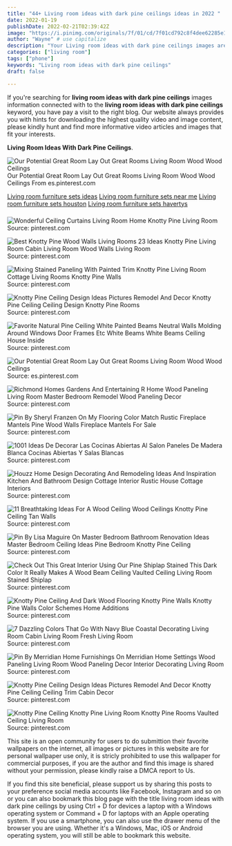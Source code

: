 ```yaml
---
title: "44+ Living room ideas with dark pine ceilings ideas in 2022 "
date: 2022-01-19
publishDate: 2022-02-21T02:39:42Z
image: "https://i.pinimg.com/originals/7f/01/cd/7f01cd792c8f4dee62285e171c8b2433.jpg"
author: "Wayne" # use capitalize
description: "Your Living room ideas with dark pine ceilings images are available in this site. Living room ideas with dark pine ceilings are a topic that is being searched for and liked by netizens today. You can Download the Living room ideas with dark pine ceilings files here. Download all free photos and vectors."
categories: ["living room"]
tags: ["phone"]
keywords: "Living room ideas with dark pine ceilings"
draft: false

---
```


If you're searching for **living room ideas with dark pine ceilings** images information connected with to the **living room ideas with dark pine ceilings** keyword, you have pay a visit to the right  blog.  Our website always  provides you with  hints  for downloading  the highest  quality video and image  content, please kindly hunt and find more informative video articles and images  that fit your interests.

**Living Room Ideas With Dark Pine Ceilings**. 

![Our Potential Great Room Lay Out Great Rooms Living Room Wood Wood Ceilings](https://i.pinimg.com/originals/7e/1a/68/7e1a68df89a6ead84803ba7fc9477246.jpg "Our Potential Great Room Lay Out Great Rooms Living Room Wood Wood Ceilings")
Our Potential Great Room Lay Out Great Rooms Living Room Wood Wood Ceilings From es.pinterest.com

[Living room furniture sets ideas](/living-room-furniture-sets-ideas/)
[Living room furniture sets near me](/living-room-furniture-sets-near-me/)
[Living room furniture sets houston](/living-room-furniture-sets-houston/)
[Living room furniture sets havertys](/living-room-furniture-sets-havertys/)



### 

 


![Wonderful Ceiling Curtains Living Room Home Knotty Pine Living Room](https://i.pinimg.com/564x/36/2a/07/362a075215a2bffa29d2392dadbb6f53--ceiling-ideas-the-window.jpg "Wonderful Ceiling Curtains Living Room Home Knotty Pine Living Room")
Source: pinterest.com

 

![Best Knotty Pine Wood Walls Living Rooms 23 Ideas Knotty Pine Living Room Cabin Living Room Wood Walls Living Room](https://i.pinimg.com/474x/3e/1d/93/3e1d930944e43256d7217448bf4c5be8.jpg "Best Knotty Pine Wood Walls Living Rooms 23 Ideas Knotty Pine Living Room Cabin Living Room Wood Walls Living Room")
Source: pinterest.com

 

![Mixing Stained Paneling With Painted Trim Knotty Pine Living Room Cottage Living Rooms Knotty Pine Walls](https://i.pinimg.com/originals/47/d0/a5/47d0a5f493df7003cad41257ca5b8cb5.jpg "Mixing Stained Paneling With Painted Trim Knotty Pine Living Room Cottage Living Rooms Knotty Pine Walls")
Source: pinterest.com

 

![Knotty Pine Ceiling Design Ideas Pictures Remodel And Decor Knotty Pine Ceiling Ceiling Design Knotty Pine Rooms](https://i.pinimg.com/474x/2b/84/82/2b8482d18549ad99dd504030590077e7--traditional-family-rooms-cathedral-ceilings.jpg "Knotty Pine Ceiling Design Ideas Pictures Remodel And Decor Knotty Pine Ceiling Ceiling Design Knotty Pine Rooms")
Source: pinterest.com

 

![Favorite Natural Pine Ceiling White Painted Beams Neutral Walls Molding Around Windows Door Frames Etc White Beams White Beams Ceiling House Inside](https://i.pinimg.com/originals/c2/47/88/c24788f8f77f705012eff3fab67a0f90.jpg "Favorite Natural Pine Ceiling White Painted Beams Neutral Walls Molding Around Windows Door Frames Etc White Beams White Beams Ceiling House Inside")
Source: pinterest.com

 

![Our Potential Great Room Lay Out Great Rooms Living Room Wood Wood Ceilings](https://i.pinimg.com/originals/7e/1a/68/7e1a68df89a6ead84803ba7fc9477246.jpg "Our Potential Great Room Lay Out Great Rooms Living Room Wood Wood Ceilings")
Source: es.pinterest.com

 

![Richmond Homes Gardens And Entertaining R Home Wood Paneling Living Room Master Bedroom Remodel Wood Paneling Decor](https://i.pinimg.com/736x/e9/03/de/e903deb2a8e96c28924d7e22451bba77--eclectic-living-room-contemporary-living-rooms.jpg "Richmond Homes Gardens And Entertaining R Home Wood Paneling Living Room Master Bedroom Remodel Wood Paneling Decor")
Source: pinterest.com

 

![Pin By Sheryl Franzen On My Flooring Color Match Rustic Fireplace Mantels Pine Wood Walls Fireplace Mantels For Sale](https://i.pinimg.com/736x/93/e9/a7/93e9a7338db720021674774337ff7482--dark-wood-floors-wood-walls.jpg "Pin By Sheryl Franzen On My Flooring Color Match Rustic Fireplace Mantels Pine Wood Walls Fireplace Mantels For Sale")
Source: pinterest.com

 

![1001 Ideas De Decorar Las Cocinas Abiertas Al Salon Paneles De Madera Blanca Cocinas Abiertas Y Salas Blancas](https://i.pinimg.com/474x/06/36/5c/06365c02e38be7e7fb556c6654133d58.jpg "1001 Ideas De Decorar Las Cocinas Abiertas Al Salon Paneles De Madera Blanca Cocinas Abiertas Y Salas Blancas")
Source: pinterest.com

 

![Houzz Home Design Decorating And Remodeling Ideas And Inspiration Kitchen And Bathroom Design Cottage Interior Rustic House Cottage Interiors](https://i.pinimg.com/originals/0c/f2/6d/0cf26dca374b5ba799e0067bd70eab36.jpg "Houzz Home Design Decorating And Remodeling Ideas And Inspiration Kitchen And Bathroom Design Cottage Interior Rustic House Cottage Interiors")
Source: pinterest.com

 

![11 Breathtaking Ideas For A Wood Ceiling Wood Ceilings Knotty Pine Ceiling Tan Walls](https://i.pinimg.com/736x/27/26/7a/27267a86189eac19dfce47a68b38c066.jpg "11 Breathtaking Ideas For A Wood Ceiling Wood Ceilings Knotty Pine Ceiling Tan Walls")
Source: pinterest.com

 

![Pin By Lisa Maguire On Master Bedroom Bathroom Renovation Ideas Master Bedroom Ceiling Ideas Pine Bedroom Knotty Pine Ceiling](https://i.pinimg.com/originals/9f/28/cd/9f28cd67516748f31390a8f9a9f547fa.jpg "Pin By Lisa Maguire On Master Bedroom Bathroom Renovation Ideas Master Bedroom Ceiling Ideas Pine Bedroom Knotty Pine Ceiling")
Source: pinterest.com

 

![Check Out This Great Interior Using Our Pine Shiplap Stained This Dark Color It Really Makes A Wood Beam Ceiling Vaulted Ceiling Living Room Stained Shiplap](https://i.pinimg.com/originals/14/86/b2/1486b2923b060279643859c5dc42456e.jpg "Check Out This Great Interior Using Our Pine Shiplap Stained This Dark Color It Really Makes A Wood Beam Ceiling Vaulted Ceiling Living Room Stained Shiplap")
Source: pinterest.com

 

![Knotty Pine Ceiling And Dark Wood Flooring Knotty Pine Walls Knotty Pine Walls Color Schemes Home Additions](https://i.pinimg.com/originals/5b/bf/44/5bbf448602996ae303c3c8bcdf1d8eb1.jpg "Knotty Pine Ceiling And Dark Wood Flooring Knotty Pine Walls Knotty Pine Walls Color Schemes Home Additions")
Source: pinterest.com

 

![7 Dazzling Colors That Go With Navy Blue Coastal Decorating Living Room Cabin Living Room Fresh Living Room](https://i.pinimg.com/originals/ac/fd/5b/acfd5b3c59cb21c4fa0b106e65944a75.jpg "7 Dazzling Colors That Go With Navy Blue Coastal Decorating Living Room Cabin Living Room Fresh Living Room")
Source: pinterest.com

 

![Pin By Merridian Home Furnishings On Merridian Home Settings Wood Paneling Living Room Wood Paneling Decor Interior Decorating Living Room](https://i.pinimg.com/736x/3d/dc/95/3ddc956bea6f3a901d30de3b5d3cc67e--home-decor-bedroom-room-decor.jpg "Pin By Merridian Home Furnishings On Merridian Home Settings Wood Paneling Living Room Wood Paneling Decor Interior Decorating Living Room")
Source: pinterest.com

 

![Knotty Pine Ceiling Design Ideas Pictures Remodel And Decor Knotty Pine Ceiling Ceiling Trim Cabin Decor](https://i.pinimg.com/600x315/80/b2/fe/80b2fe18f2a34d90ac6c3c1f8e938811.jpg "Knotty Pine Ceiling Design Ideas Pictures Remodel And Decor Knotty Pine Ceiling Ceiling Trim Cabin Decor")
Source: pinterest.com

 

![Knotty Pine Ceiling Knotty Pine Living Room Knotty Pine Rooms Vaulted Ceiling Living Room](https://i.pinimg.com/originals/7f/01/cd/7f01cd792c8f4dee62285e171c8b2433.jpg "Knotty Pine Ceiling Knotty Pine Living Room Knotty Pine Rooms Vaulted Ceiling Living Room")
Source: pinterest.com

 

This site is an open community for users to do submittion their favorite wallpapers on the internet, all images or pictures in this website are for personal wallpaper use only, it is stricly prohibited to use this wallpaper for commercial purposes, if you are the author and find this image is shared without your permission, please kindly raise a DMCA report to Us.

If you find this site beneficial, please support us by sharing this posts to your preference social media accounts like Facebook, Instagram and so on or you can also bookmark this blog page with the title living room ideas with dark pine ceilings by using Ctrl + D for devices a laptop with a Windows operating system or Command + D for laptops with an Apple operating system. If you use a smartphone, you can also use the drawer menu of the browser you are using. Whether it's a Windows, Mac, iOS or Android operating system, you will still be able to bookmark this website.
